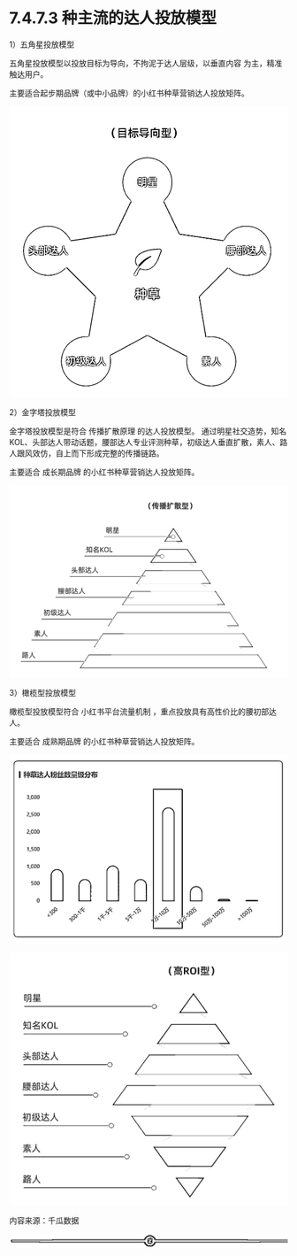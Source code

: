 # 7.4.7.3 种主流的达人投放模型

1）五角星投放模型

五角星投放模型以投放目标为导向，不拘泥于达人层级，以垂直内容 为主，精准触达用户。

主要适合起步期品牌（或中小品牌）的小红书种草营销达人投放矩阵。

![](img/10de50052846e7de9d543d3710abad65.png)

2）金字塔投放模型

金字塔投放模型是符合 传播扩散原理 的达人投放模型。 通过明星社交造势，知名 KOL、头部达人带动话题，腰部达人专业评测种草，初级达人垂直扩散，素人、路人跟风效仿，自上而下形成完整的传播链路。

主要适合 成长期品牌 的小红书种草营销达人投放矩阵。

![](img/1e22d66591fda14b0b9b93156bc88dd2.png)

3）橄榄型投放模型

橄榄型投放模型符合 小红书平台流量机制 ，重点投放具有高性价比的腰初部达人。

主要适合 成熟期品牌 的小红书种草营销达人投放矩阵。

![](img/19ccbe97c7d67735a8cc7e8e94a9486a.png)

![](img/db9c4a4b9e51a96d8118c97c2b6ce783.png)

内容来源：千瓜数据

![](img/f5f11c405b1ebfa42488ca1035ca05ad.png)